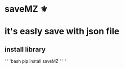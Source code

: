 # saveMZ ⚜️

# it's easly save with json file 

## install library
' ' 'bash
pip install saveMZ
' ' '
